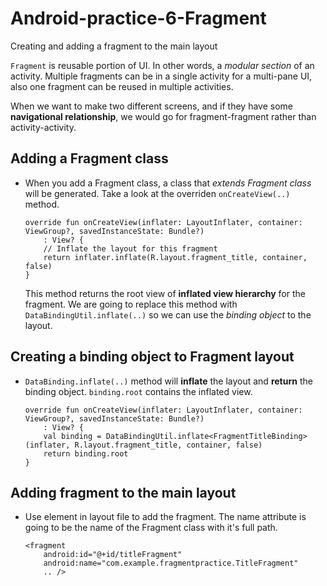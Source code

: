 # Android-practice-6-Fragment
Creating and adding a fragment to the main layout

`Fragment` is reusable portion of UI. In other words, a *modular section* of an activity. Multiple fragments can be in a single activity for a multi-pane UI, also one fragment can be reused in multiple activities.

When we want to make two different screens, and if they have some **navigational relationship**, we would go for fragment-fragment rather than activity-activity. 

## Adding a Fragment class
 - When you add a Fragment class, a class that *extends Fragment class* will be generated. Take a look at the overriden `onCreateView(..)` method.
 
    ```
    override fun onCreateView(inflater: LayoutInflater, container: ViewGroup?, savedInstanceState: Bundle?)
        : View? {
        // Inflate the layout for this fragment
        return inflater.inflate(R.layout.fragment_title, container, false)
    }
    ```
    This method returns the root view of **inflated view hierarchy** for the fragment. We are going to replace this method with `DataBindingUtil.inflate(..)` so we can use the *binding object* to the layout.

## Creating a binding object to Fragment layout
 - `DataBinding.inflate(..)` method will **inflate** the layout and **return** the binding object. `binding.root` contains the inflated view.

    ```
    override fun onCreateView(inflater: LayoutInflater, container: ViewGroup?, savedInstanceState: Bundle?)
        : View? {
        val binding = DataBindingUtil.inflate<FragmentTitleBinding>(inflater, R.layout.fragment_title, container, false)
        return binding.root
    }
    ```

## Adding fragment to the main layout
 - Use <fragment> element in layout file to add the fragment. The name attribute is going to be the name of the Fragment class with it's full path.
 
    ```
    <fragment
        android:id="@+id/titleFragment"
        android:name="com.example.fragmentpractice.TitleFragment"
        .. />
    ```
